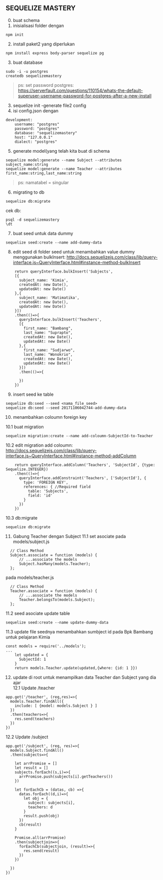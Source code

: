 ## SEQUELIZE MASTERY

0. buat schema
1. inisialisasi folder dengan
```
npm init
```
2. install paket2 yang diperlukan
```
npm install express body-parser sequelize pg
```
3. buat database
```
sudo -i -u postgres
createdb sequelizemastery
```
> ps: set password postgres: https://serverfault.com/questions/110154/whats-the-default-superuser-username-password-for-postgres-after-a-new-install

3. sequelize init
-generate file2 config
4. isi config.json dengan
```
development:
    username: "postgres"
    password: "postgres"
    database: "sequelizemastery"
    host: "127.0.0.1"
    dialect: "postgres"
```
5. generate model(yang telah kita buat di schema
```
sequelize model:generate --name Subject --attributes subject_name:string
sequelize model:generate --name Teacher --attributes first_name:string,last_name:string
```
> ps: namatabel = singular
6. migrating to db
```
sequelize db:migrate
```
cek db:
```
psql -d sequelizemastery
\dt
```
7. buat seed untuk data dummy
```
sequelize seed:create --name add-dummy-data
```
8. edit seed di folder seed untuk menambahkan value dummy 
menggunakan bulkInsert: http://docs.sequelizejs.com/class/lib/query-interface.js~QueryInterface.html#instance-method-bulkInsert
```
    return queryInterface.bulkInsert('Subjects',
    [{
      subject_name: 'Kimia',
      createdAt: new Date(),
      updatedAt: new Date()
    },{
      subject_name: 'Matimatika',
      createdAt: new Date(),
      updatedAt: new Date()
    }])
    .then(()=>{
      queryInterface.bulkInsert('Teachers',
      [{
        first_name: "Bambang",
        last_name: "Suprapto",
        createdAt: new Date(),
        updatedAt: new Date()
      },{
        first_name: "Sudjarwo",
        last_name: "Wonokrio",
        createdAt: new Date(),
        updatedAt: new Date()
      }])
      .then(()=>{
        
      })
    })
```
9. insert seed ke table
```
sequelize db:seed --seed <nama_file_seed>
sequelize db:seed --seed 20171106042744-add-dummy-data
```
10. menambahkan coloumn foreign key  

10.1 buat migration
```
sequelize migration:create --name add-coloumn-SubjectId-to-Teacher
```
10.2 edit migration
add coloumn: http://docs.sequelizejs.com/class/lib/query-interface.js~QueryInterface.html#instance-method-addColumn
```
    return queryInterface.addColumn('Teachers', 'SubjectId', {type: Sequelize.INTEGER})
    .then(()=>{
      queryInterface.addConstraint('Teachers', ['SubjectId'], {
        type: 'FOREIGN KEY',
        references: { //Required field
          table: 'Subjects',
          field: 'id'
        }
      })
    })
```
10.3 db:migrate
```
sequelize db:migrate
```
11. Gabung Teacher dengan Subject
11.1 set asociate
pada models/subject.js
```
  // Class Method
  Subject.associate = function (models) {
      // ...associate the models
      Subject.hasMany(models.Teacher);
  };
```
pada models/teacher.js
```
  // Class Method
  Teacher.associate = function (models) {
      // ...associate the models
      Teacher.belongsTo(models.Subject);
  };
```
11.2 seed asociate update table
```
sequelize seed:create --name update-dummy-data
```
11.3 update file seednya menambahkan sumbject id pada Bpk Bambang untuk pelajaran Kimia
```
const models = require('../models');
...
    let updated = {
      SubjectId: 1
    }
    return models.Teacher.update(updated,{where: {id: 1 }})
```
12. update di root untuk menampilkan data Teacher dan Subject yang dia ajar  
12.1 Update /teacher
```
app.get('/teacher', (req,res)=>{
  models.Teacher.findAll({
    include: [ {model: models.Subject } ]
  })
  .then(teachers=>{
    res.send(teachers)
  })
})
```
12.2 Update /subject
```
app.get('/subject', (req, res)=>{
  models.Subject.findAll()
  .then(subjects=>{
    
    let arrPromise = []
    let result = []
    subjects.forEach((s,i)=>{
      arrPromise.push(subjects[i].getTeachers())
    })
    
    let forEachCb = (datas, cb) =>{
      datas.forEach((d,i)=>{
        let obj = {
          subject: subjects[i],
          teachers: d
        }
        result.push(obj)
      })
      cb(result)
    }

    Promise.all(arrPromise)
    .then(subjectjoin=>{
      forEachCb(subjectjoin, (result)=>{
        res.send(result)
      })
    })
    
  })
})
```